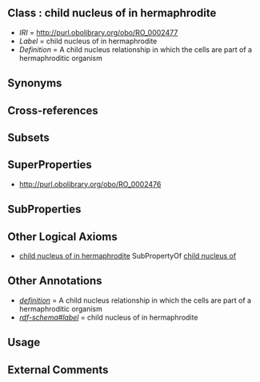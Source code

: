 
## Class : child nucleus of in hermaphrodite

 * *IRI* = http://purl.obolibrary.org/obo/RO_0002477
 * *Label* = child nucleus of in hermaphrodite
 * *Definition* = A child nucleus relationship in which the cells are part of a hermaphroditic organism

## Synonyms


## Cross-references


## Subsets


## SuperProperties

 * <http://purl.obolibrary.org/obo/RO_0002476>

## SubProperties


## Other Logical Axioms

 * [child nucleus of in hermaphrodite](../../RO/77/RO_0002477.md) SubPropertyOf [child nucleus of](../../RO/76/RO_0002476.md)

## Other Annotations

 * *[definition](../../IAO/15/IAO_0000115.md)* = A child nucleus relationship in which the cells are part of a hermaphroditic organism
 * *[rdf-schema#label](../../el/rdf-schema#label.md)* = child nucleus of in hermaphrodite

## Usage


## External Comments

